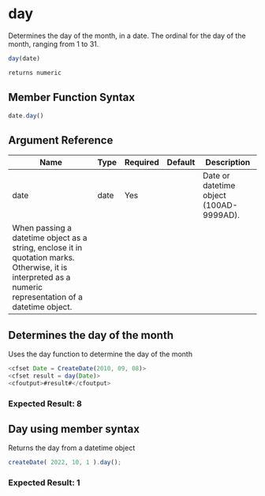# day

 Determines the day of the month, in a date.
 The ordinal for the day of the month, ranging from 1 to 31.

```javascript
day(date)
```

```javascript
returns numeric
```

## Member Function Syntax

```javascript
date.day()
```

## Argument Reference

| Name | Type | Required | Default | Description |
| --- | --- | --- | --- | --- |
| date | date | Yes |  | Date or datetime object (100AD-9999AD).
When passing a datetime object as a string, enclose it in quotation marks. Otherwise, it is interpreted as a numeric representation of a datetime object. |

## Determines the day of the month

Uses the day function to determine the day of the month

```javascript
<cfset Date = CreateDate(2010, 09, 08)>
<cfset result = day(Date)>
<cfoutput>#result#</cfoutput>
```

### Expected Result: 8

## Day using member syntax

Returns the day from a datetime object

```javascript
createDate( 2022, 10, 1 ).day();
```

### Expected Result: 1
